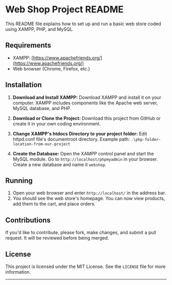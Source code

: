 Web Shop Project README
========================

This README file explains how to set up and run a basic web store coded using XAMPP, PHP, and MySQL.

Requirements
------------

*   XAMPP: [https://www.apachefriends.org/](https://www.apachefriends.org/)
*   Web browser (Chrome, Firefox, etc.)

Installation
------------

1.  **Download and Install XAMPP:** Download XAMPP and install it on your computer. XAMPP includes components like the Apache web server, MySQL database, and PHP.
    
2.  **Download or Clone the Project:** Download this project from GitHub or create it in your own coding environment.
    
3.  **Change XAMPP's htdocs Directory to your project folder:** Edit httpd.conf file's documentroot directory. Example path: `.\php-folder-location-from-our-project`
    
4.  **Create the Database:** Open the XAMPP control panel and start the MySQL module. Go to `http://localhost/phpmyadmin` in your browser. Create a new database and name it `webshop`.

Running
-------

1.  Open your web browser and enter `http://localhost/` in the address bar.
2.  You should see the web store's homepage. You can now view products, add them to the cart, and place orders.

Contributions
-------------

If you'd like to contribute, please fork, make changes, and submit a pull request. It will be reviewed before being merged.

License
-------

This project is licensed under the MIT License. See the `LICENSE` file for more information.

---
